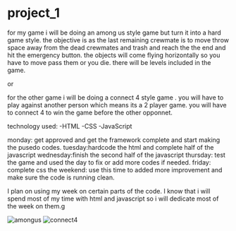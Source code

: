 # project_1
for my game i will be doing an among us style game but turn it into a hard game style. the objective is as the last remaining crewmate is to move throw space away from the dead crewmates and trash and reach the the end and hit the emergency button. the objects will come flying horizontally so you have to move pass them or you die. there will be levels included in the game.


or

for the other game i will be doing a connect 4 style game . you will have to play against another person which means its a 2 player game. you will have to connect 4 to win the game before the other opponnet.


technology used:
-HTML -CSS -JavaScript

monday: get approved and get the framework complete and start making the pusedo codes.
tuesday:hardcode the html and complete half of the javascript
wednesday:finish the second half of the javascript
thursday: test the game and used the day to fix or add more codes if needed.
friday: complete css
the weekend: use this time to added more improvement and make sure the code is running clean.


I plan on using my week on certain parts of the code. I know that i will spend most of my time with html and javascript so i will dedicate most of the week on them.g


![amongus](idea1.jpg)
![connect4](IMG_5982.jpg)
